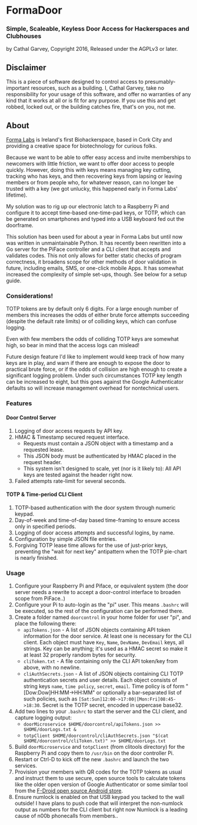 # FormaDoor
### Simple, Scaleable, Keyless Door Access for Hackerspaces and Clubhouses
by Cathal Garvey, Copyright 2016, Released under the AGPLv3 or later.

## Disclaimer
This is a piece of software designed to control access to presumably-important resources, such as a building. I, Cathal Garvey, take no responsibility for your usage of this software, and offer no warranties of any kind that it works at all or is fit for any purpose. If you use this and get robbed, locked out, or the building catches fire, that's on you, not me.

## About
[Forma Labs](http://formalabs.org) is Ireland's first Biohackerspace, based in Cork City and providing a creative space for biotechnology for curious folks.

Because we want to be able to offer easy access and invite memberships to newcomers with little friction, we want to offer door access to people quickly. However, doing this with keys means managing key cutting, tracking who has keys, and then recovering keys from lapsing or leaving members or from people who, for whatever reason, can no longer be trusted with a key (we got unlucky, this happened early in Forma Labs' lifetime).

My solution was to rig up our electronic latch to a Raspberry Pi and configure it to accept time-based one-time-pad keys, or TOTP, which can be generated on smartphones and typed into a USB keyboard fed out the doorframe.

This solution has been used for about a year in Forma Labs but until now was written in unmaintainable Python. It has recently been rewritten into a Go server for the PiFace controller and a CLI client that accepts and validates codes. This not only allows for better static checks of program correctness, it broadens scope for other methods of door validation in future, including emails, SMS, or one-click mobile Apps. It has somewhat increased the complexity of simple set-ups, though. See below for a setup guide.

### Considerations!
TOTP tokens are by default only 6 digits. For a large enough number of members this increases the odds of either brute force attempts succeeding (despite the default rate limits) or of colliding keys, which can confuse logging.

Even with few members the odds of colliding TOTP keys are somewhat high, so bear in mind that the access logs can mislead!

Future design feature I'd like to implement would keep track of how many keys are in play, and warn if there are enough to expose the door to practical brute force, or if the odds of collision are high enough to create a significant logging problem. Under such circumstances TOTP key length can be increased to eight, but this goes against the Google Authenticator defaults so will increase management overhead for nontechnical users.

### Features
#### Door Control Server
1. Logging of door access requests by API key.
2. HMAC & Timestamp secured request interface.
    * Requests must contain a JSON object with a timestamp and a requested lease.
    * This JSON body must be authenticated by HMAC placed in the request header.
    * This system isn't designed to scale, yet (nor is it likely to): All API keys are tested against the header right now.
3. Failed attempts rate-limit for several seconds.

#### TOTP & Time-period CLI Client
1. TOTP-based authentication with the door system through numeric keypad.
2. Day-of-week and time-of-day based time-framing to ensure access only in specified periods.
3. Logging of door access attempts and successful logins, by name.
4. Configuration by simple JSON file entries.
5. Forgiving TOTP lease time allows for the use of just-prior keys, preventing the "wait for next key" antipattern when the TOTP pie-chart is nearly finished.

### Usage
1. Configure your Raspberry Pi and Piface, or equivalent system (the door server needs a rewrite to accept a door-control interface to broaden scope from PiFace..)
2. Configure your Pi to auto-login as the "pi" user. This means `.bashrc` will be executed, so the rest of the configuration can be performed there.
3. Create a folder named `doorcontrol` in your home folder for user "pi", and place the following there:
    * `apiTokens.json` - A list of JSON objects containing API token information for the door service. At least one is necessary for the CLI client. Each object must have `Key`, `Name`, `DevName`, `DevEmail` keys, all strings. Key can be anything; it's used as a HMAC secret so make it at least 32 properly random bytes for security.    
    * `cliToken.txt` - A file containing only the CLI API token/key from above, with no newline.
    * `cliAuthSecrets.json` - A list of JSON objects containing CLI TOTP authentication secrets and user details. Each object consists of string keys `name`, `time policy`, `secret`, `email`. Time policy is of form "[Dow:Dow]HH:MM->HH:MM" or optionally a bar-separated list of such policies, such as `[Sat:Sun]12:00->17:00|[Mon:Fri]08:45->18:30`. Secret is the TOTP secret, encoded in uppercase base32.
4. Add two lines to your `.bashrc` to start the server and the CLI client, and capture logging output:
    * `doorMicroservice $HOME/doorcontrol/apiTokens.json >> $HOME/doorLogs.txt &`
    * `totpClient $HOME/doorcontrol/cliAuthSecrets.json "$(cat $HOME/doorcontrol/cliToken.txt)" >> $HOME/doorLogs.txt`
5. Build `doorMicroservice` and `totpClient` (from clitools directory) for the Raspberry Pi and copy them to `/usr/bin` on the door controller Pi.
6. Restart or Ctrl-D to kick off the new `.bashrc` and launch the two services.
7. Provision your members with QR codes for the TOTP tokens as usual and instruct them to use secure, open source tools to calculate tokens like the older open version of Google Authenticator or some similar tool from the [F-Droid open source Android store](https://f-droid.org).
8. Ensure numlock is enabled on that USB keypad you tacked to the wall outside! I have plans to push code that will interpret the non-numlock output as numbers for the CLI client but right now Numlock is a leading cause of n00b phonecalls from members..
